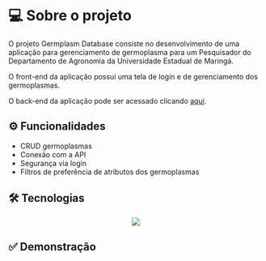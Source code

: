 # 💻 Sobre o projeto

O projeto Germplasm Database consiste no desenvolvimento de uma aplicação para gerenciamento de germoplasma para um Pesquisador do Departamento de Agronomia da Universidade Estadual de Maringá.

O front-end da aplicação possui uma tela de login e de gerenciamento dos germoplasmas.

O back-end da aplicação pode ser acessado clicando <a href="https://github.com/gabrielscapim/backend-germplasm-database-project/tree/main" target="_blank">aqui</a>.

## ⚙️ Funcionalidades

- CRUD germoplasmas
- Conexão com a API
- Segurança via login
- Filtros de preferência de atributos dos germoplasmas

## 🛠 Tecnologias

<p align="center">
  <a href="https://skillicons.dev">
    <img src="https://skillicons.dev/icons?i=git,node,js,react,bootstrap,html,css" />
  </a>
</p>

## ✅ Demonstração

